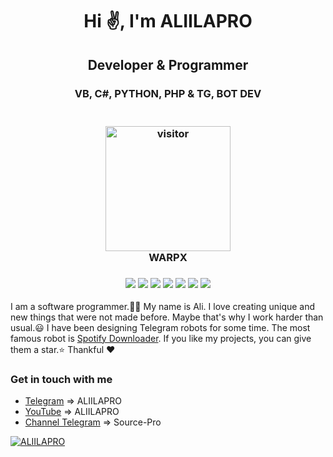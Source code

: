 <h1 align="center">Hi ✌, I'm ALIILAPRO</h1>
<h2 align="center">Developer & Programmer</h2>
<h3 align="center">VB, C#, PYTHON, PHP & TG, BOT DEV</h3>
<h3 align="center">
  <br>
  <a href="https://t.me/aliilapro"><img src="https://profile-counter.glitch.me/aliilapro/count.svg" alt="visitor" width="200"></a>
  <br>
  WARPX
  <br>
</h3>

<h3 align="center">
<a href="https://github.com/ALIILAPRO/warpx"><img src="https://img.shields.io/github/languages/code-size/aliilapro/warpx"></a>
<a href="https://github.com/ALIILAPRO/warpx"><img src="https://img.shields.io/github/languages/top/aliilapro/warpx"></a>
<a href="https://github.com/ALIILAPRO/warpx"><img src="https://img.shields.io/github/stars/aliilapro/aliilapro"></a>
<a href="aliilapro.github.io"><img src="https://img.shields.io/website?down_color=blue&down_message=blue&up_color=blue&up_message=icc-aria.ir&url=https%3A%2F%2Ft.me/source_pro%2F)](Telegram Channel"></a>
<a href="aliilapro.github.io"><img src="https://img.shields.io/website?down_color=blue&down_message=blue&up_color=red&up_message=icc-aria.ir&url=https%3A%2F%2Fwww.youtube.com/channel/UCsq5dmDDFD02d6JF2UdtMow%2F)](YouTube"></a>
<a href="aliilapro.github.io"><img src="https://img.shields.io/website?down_color=blue&down_message=blue&up_color=blue&up_message=icc-aria.ir&url=https%3A%2F%2Ft.me/aliilapro%2F)](Telegram"></a>
<a href="aliilapro.github.io"><img src="https://img.shields.io/website?down_color=blue&down_message=blue&up_color=pink&up_message=icc-aria.ir&url=https%3A%2F%2Faliilapro.github.io%2F)](aliilapro.github.io"></a>
</h3> 
<p align="left">I am a software programmer.👨‍💻 My name is Ali. I love creating unique and new things that were not made before. 
    Maybe that's why I work harder than usual.😃 I have been designing Telegram robots for some time. The most famous robot is <a href="https://t.me/spotdlrobot">Spotify Downloader</a>. If you like my projects, you can give them a star.⭐
Thankful ❤</p>
    


### Get in touch with me
- [Telegram](https://t.me/aliilapro)          => ALIILAPRO
- [YouTube](https://www.youtube.com/channel/UCsq5dmDDFD02d6JF2UdtMow)           => ALIILAPRO
- [Channel Telegram](https://t.me/source_pro) => Source-Pro


[![ALIILAPRO](https://github-readme-stats.vercel.app/api?username=aliilapro&hide=prs,issues,contribs&theme=highcontrast&count_private=true&show_icons=true&include_all_commits=true)](https://aliilapro.github.io)
